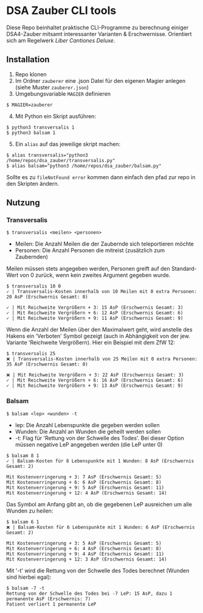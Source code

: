 # DSA Zauber CLI tools

Diese Repo beinhaltet praktische CLI-Programme zu berechnung einiger DSA4-Zauber mitsamt interessanter Varianten & Erschwernisse. Orientiert sich am Regelwerk *Liber Cantiones Deluxe*.

## Installation

1. Repo klonen
2. Im Ordner `zauberer` eine .json Datei für den eigenen Magier anlegen (siehe Muster `zauberer.json`)
3. Umgebungsvariable `MAGIER` definieren
```console
$ MAGIER=zauberer
```
4. Mit Python ein Skript ausführen:
```console
$ python3 transversalis 1
$ python3 balsam 1
```
5. Ein `alias` auf das jeweilige skript machen:
```console
$ alias transversalis="python3 /home/repos/dsa_zauber/transversalis.py"
$ alias balsam="python3 /home/repos/dsa_zauber/balsam.py"
```
Sollte es zu `fileNotFound error` kommen dann einfach den pfad zur repo in den Skripten ändern.

## Nutzung

### Transversalis

```console
$ transversalis <meilen> <personen>
```
* Meilen: Die Anzahl Meilen die der Zaubernde sich teleportieren möchte
* Personen: Die Anzahl Personen die mitreist (zusätzlich zum Zaubernden)

Meilen müssen stets angegeben werden, Personen greift auf den Standard-Wert von 0 zurück, wenn kein zweites Argument gegeben wurde.

```console
$ transversalis 10 0
✓ | Transversalis-Kosten innerhalb von 10 Meilen mit 0 extra Personen: 20 AsP (Erschwernis Gesamt: 0)

✓ | Mit Reichweite Vergrößern + 3: 15 AsP (Erschwernis Gesamt: 3)
✓ | Mit Reichweite Vergrößern + 6: 12 AsP (Erschwernis Gesamt: 6)
✓ | Mit Reichweite Vergrößern + 9: 11 AsP (Erschwernis Gesamt: 9)
```

Wenn die Anzahl der Meilen über den Maximalwert geht, wird anstelle des Hakens ein 'Verboten' Symbol gezeigt (auch in Abhängigkeit von der jew. Variante 'Reichweite Vergrößern).
Hier ein Beispiel mit dem ZfW 12:

```console
$ transversalis 25
❌ | Transversalis-Kosten innerhalb von 25 Meilen mit 0 extra Personen: 35 AsP (Erschwernis Gesamt: 0)

❌ | Mit Reichweite Vergrößern + 3: 22 AsP (Erschwernis Gesamt: 3)
✓ | Mit Reichweite Vergrößern + 6: 16 AsP (Erschwernis Gesamt: 6)
✓ | Mit Reichweite Vergrößern + 9: 13 AsP (Erschwernis Gesamt: 9)
```

### Balsam

```console
$ balsam <lep> <wunden> -t
```
* lep: Die Anzahl Lebenspunkte die gegeben werden sollen
* Wunden: Die Anzahl an Wunden die geheilt werden sollen
* -t: Flag für 'Rettung von der Schwelle des Todes'. Bei dieser Option müssen negative LeP angegeben werden (die LeP unter 0)

```console
$ balsam 8 1
✓ | Balsam-Kosten für 8 Lebenspunkte mit 1 Wunden: 8 AsP (Erschwernis Gesamt: 2)

Mit Kostenverringerung + 3: 7 AsP (Erschwernis Gesamt: 5)
Mit Kostenverringerung + 6: 6 AsP (Erschwernis Gesamt: 8)
Mit Kostenverringerung + 9: 5 AsP (Erschwernis Gesamt: 11)
Mit Kostenverringerung + 12: 4 AsP (Erschwernis Gesamt: 14)
```

Das Symbol am Anfang gibt an, ob die gegebenen LeP ausreichen um alle Wunden zu heilen:

```console
$ balsam 6 1
❌ | Balsam-Kosten für 6 Lebenspunkte mit 1 Wunden: 6 AsP (Erschwernis Gesamt: 2)

Mit Kostenverringerung + 3: 5 AsP (Erschwernis Gesamt: 5)
Mit Kostenverringerung + 6: 4 AsP (Erschwernis Gesamt: 8)
Mit Kostenverringerung + 9: 4 AsP (Erschwernis Gesamt: 11)
Mit Kostenverringerung + 12: 3 AsP (Erschwernis Gesamt: 14)
```

Mit '-t' wird die Rettung von der Schwelle des Todes berechnet (Wunden sind hierbei egal):

```console
$ balsam -7 -t
Rettung von der Schwelle des Todes bei -7 LeP: 15 AsP, dazu 1 permanente AsP (Erschwernis: 7)
Patient verliert 1 permanente LeP
```




